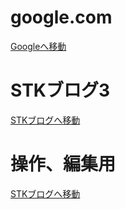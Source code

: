 # google.com
<!DOCTYPE html>
<body>
    <a href="https://www.google.com" class="google-button">Googleへ移動</a>
</body>
</html>

# STKブログ3
<!DOCTYPE html>
<body>
    <a href="https://sites.google.com/view/stk-" class="google-button">STKブログへ移動</a>
</body>
</html>

# 操作、編集用
<!DOCTYPE html>
<body>
    <a href="https://sites.google.com/view/stk-" class="google-button">STKブログへ移動</a>
</body>
</html>

